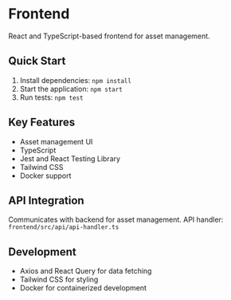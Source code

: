 # Frontend

React and TypeScript-based frontend for asset management.

## Quick Start

1. Install dependencies: `npm install`
2. Start the application: `npm start`
3. Run tests: `npm test`

## Key Features

- Asset management UI
- TypeScript
- Jest and React Testing Library
- Tailwind CSS
- Docker support

## API Integration

Communicates with backend for asset management. API handler: `frontend/src/api/api-handler.ts`

## Development

- Axios and React Query for data fetching
- Tailwind CSS for styling
- Docker for containerized development

